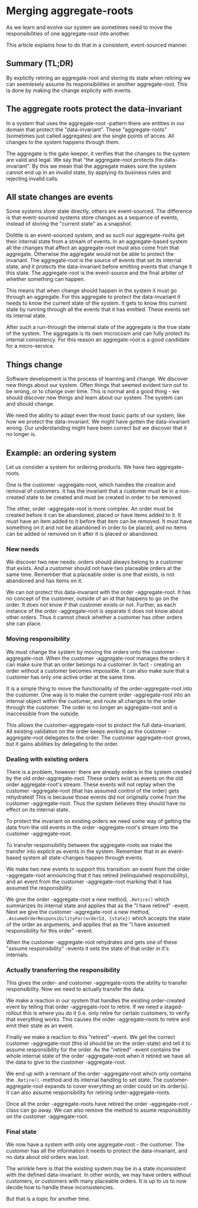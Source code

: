 # Merging aggregate-roots

As we learn and evolve our system we sometimes need to move the responsibilities of one aggregate-root into another.

This article explains how to do that in a consistent, event-sourced manner.

## Summary (TL;DR)

By explictly retiring an aggregate-root and storing its state when retiring we can seemlesely assume its responsibilities in another aggregate-root. This is done by making the change explicity with events.

## The aggregate roots protect the data-invariant

In a system that uses the aggregate-root -pattern there are entities in our domain that protect the "data-invariant". These "aggregate-roots" (sometimes just called aggregates) are the single points of acces. All changes to the system happens through them.

The aggregate is the gate-keeper, it verifies that the changes to the system are valid and legal. We say that "the aggregate-root protects the data-invariant". By this we mean that the aggregate makes sure the system cannot end up in an invalid state, by applying its business rules and rejecting invalid calls.



## All state changes are events

Some systems store state directly, others are event-sourced. The difference is that event-sourced systems store changes as a sequence of events, instead of storing the "current state" as a snapshot.

Dolittle is an event-sourced system, and as such our aggregate-roots get their internal state from a stream of events. In an aggregate-based system all the changes that affect an aggregate-root must also come from that aggregate. Otherwise the aggregate would not be able to protect the invariant. The aggregate-root is the source of events that set its internal state, and it protects the data-invariant before emitting events that change it this state. The aggregate-root is the event-source and the final arbiter of whether something can happen.

This means that when change should happen in the system it must go through an aggregate. For this aggregate to protect the data-invariant it needs to know the current state of the system. It gets to know this current state by running through all the events that it has emitted. These events set its internal state.

After such a run-through the internal state of the aggregate is the true state of the system. The aggregate is its own microcosm and can fully protect its internal consistency. For this reason an aggregate-root is a good candidate for a micro-service.

## Things change

Software development is the process of learning and change. We discover new things about our system. Often things that seemed evident turn out to be wrong, or to change over time. This is normal and a good thing - we should discover new things and learn about our system. The system can and should change.

We need the ability to adapt even the most basic parts of our system, like how we protect the data-invariant. We might have gotten the data-invariant wrong. Our understanding might have been correct but we discover that it no longer is.

## Example: an ordering system

Let us consider a system for ordering products. We have two aggregate-roots.

One is the customer -aggregate-root, which handles the creation and removal of customers. It has the invariant that a customer must be in a non-created state to be created and must be created in order to be removed.

The other, order -aggregate-root is more complex. An order must be created before it can be abandoned, placed or have items added to it. It must have an item added to it before that item can be removed. It must have something on it and not be abandoned in order to be placed, and no items can be added or removed on it after it is placed or abandoned.

### New needs

We discover two new needs: orders should always belong to a customer that exists. And a customer should not have two placeable orders at the same time. Remember that a placeable order is one that exists, is not abandoned and has items on it.

We can not protect this data-invariant with the order -aggregate-root. It has no concept of the customer, outside of an id that happens to go on the order. It does not know if that customer exists or not. Further, as each instance of the order -aggregate-root is separate it does not know about other orders. Thus it cannot check whether a customer has other orders she can place.

### Moving responsibility

We must change the system by moving the orders onto the customer -aggregate-root. When the customer -aggregate-root manages the orders it can make sure that an order belongs to a customer. In fact - creating an order without a customer becomes impossible. It can also make sure that a customer has only one active order at the same time.

It is a simple thing to move the functionality of the order-aggregate-root into the customer. One way is to make the current order -aggregate-root into an internal object within the customer, and route all changes to the order through the customer. The order is no longer an aggregate-root and is inaccessible from the outside.

This allows the customer-aggregate-root to protect the full data-invariant. All existing validation on the order keeps working as the customer -aggregate-root delegates to the order. The customer aggregate-root grows, but it gains abilities by delegating to the order.

### Dealing with existing orders

There is a problem, however: there are already orders in the system created by the old order-aggregate-root. These orders exist as events on the old order aggregate-root's stream. These events will not replay when the customer -aggregate-root (that has assumed control of the order) gets rehydrated! This is because those events did not originally come from the customer -aggregate-root. Thus the system believes they should have no effect on its internal state.

To protect the invariant on existing orders we need some way of getting the data from the old events in the order -aggregate-root's stream into the customer -aggregate-root.

To transfer responsibility between the aggregate-roots we make the transfer into explicit as events in the system. Remember that in an event-based system all state-changes happen through events.

We make two new events to support this transition: an event from the order -aggregate-root announcing that it has retired (relinquished responsibility), and an event from the customer -aggregate-root marking that it has assumed the responsibility.

We give the order -aggregate-root a new method, `.Retire()` which summarizes its internal state and applies that as the "I have retired" -event. Next we give the customer -aggregate-root a new method, `.AssumeOrderResponsibilityFor(orderId, {state})` which accepts the state of the order as arguments, and applies that as the "I have assumed responsibility for this order" -event.

When the customer -aggregate-root rehydrates and gets one of these "assume responsibility" -events it sets the state of that order in it's internals.

### Actually transferring the responsibility

This gives the order- and customer -aggregate-roots the ability to transfer responsibility. Now we need to actually transfer the data.

We make a reaction in our system that handles the existing order-created event by telling that order -aggregate-root to retire. If we need a staged-rollout this is where you do it (i.e. only retire for certain customers, to verify that everything works. This causes the order -aggregate-roots to retire and emit their state as an event.

Finally we make a reaction to this "retired" -event. We get the correct customer -aggregate-root (this id should be on the order-state) and tell it to assume responsibility for the order. As the "retired" -event contains the whole internal state of the order -aggregate-root when it retired we have all the data to give to the customer -aggregate-root.

We end up with a remnant of the order -aggregate-root which only contains the `.Retire()` -method and its internal handling to set state. The customer-aggregate-root expands to cover everything an order could on its order(s). It can also assume responsibility for retiring order-aggregate-roots.

Once all the order -aggregate-roots have retired the order -aggregate-root -class can go away. We can also remove the method to asume responsibility on the customer -aggregate-root.

### Final state

We now have a system with only one aggregate-root - the customer. The customer has all the information it needs to protect the data-invariant, and no data about old orders was lost.

The wrinkle here is that the existing system may be in a state inconsistent with the defined data-invariant. In other words, we may have orders without customers, or customers with many placeable orders. It is up to us to now decide how to handle these inconsistencies.

But that is a topic for another time.

